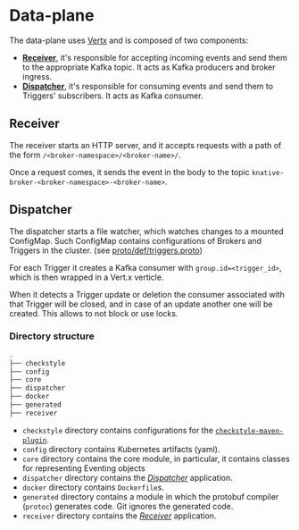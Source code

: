# Data-plane

The data-plane uses [Vertx](https://vertx.io/) and is composed of two
components:

- [**Receiver**](#receiver), it's responsible for accepting incoming events and
  send them to the appropriate Kafka topic. It acts as Kafka producers and
  broker ingress.
- [**Dispatcher**](#dispatcher), it's responsible for consuming events and send
  them to Triggers' subscribers. It acts as Kafka consumer.

## Receiver

The receiver starts an HTTP server, and it accepts requests with a path of the
form `/<broker-namespace>/<broker-name>/`.

Once a request comes, it sends the event in the body to the topic
`knative-broker-<broker-namespace>-<broker-name>`.

## Dispatcher

The dispatcher starts a file watcher, which watches changes to a mounted
ConfigMap. Such ConfigMap contains configurations of Brokers and Triggers in the
cluster. (see [proto/def/triggers.proto](../proto/def/triggers.proto))

For each Trigger it creates a Kafka consumer with `group.id=<trigger_id>`, which
is then wrapped in a Vert.x verticle.

When it detects a Trigger update or deletion the consumer associated with that
Trigger will be closed, and in case of an update another one will be created.
This allows to not block or use locks.

### Directory structure

```bash
.
├── checkstyle
├── config
├── core
├── dispatcher
├── docker
├── generated
├── receiver
```

- `checkstyle` directory contains configurations for the
  [`checkstyle-maven-plugin`](https://maven.apache.org/plugins/maven-checkstyle-plugin/).
- `config` directory contains Kubernetes artifacts (yaml).
- `core` directory contains the core module, in particular, it contains classes
  for representing Eventing objects
- `dispatcher` directory contains the [_Dispatcher_](#dispatcher) application.
- `docker` directory contains `Dockerfile`s.
- `generated` directory contains a module in which the protobuf compiler
  (`protoc`) generates code. Git ignores the generated code.
- `receiver` directory contains the [_Receiver_](#receiver) application.
